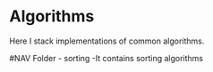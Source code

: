 # Algorithms
Here I stack implementations of common algorithms.

#NAV
Folder - sorting
-It contains sorting algorithms
